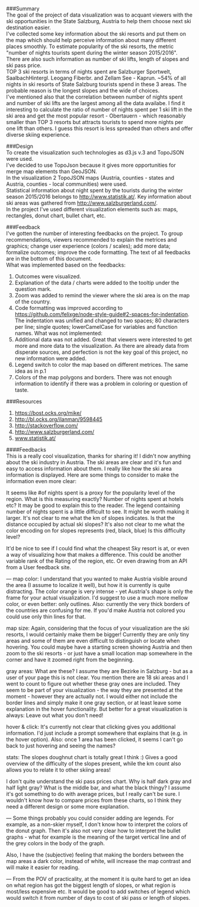 ###Summary   
The goal of the project of data visualization was to acquant viewers with the ski opportunities in the State Salzburg, Austria to help them choose next ski destination easier.   
I've collected some key information about the ski resorts and put them on the map which should help perceive information about many different places smoothly. To estimate popularity of the ski resorts, the metric "number of nights tourists spent during the winter season 2015/2016". There are also such information as number of ski lifts, length of slopes and ski pass price.  
TOP 3 ski resorts in terms of nights spent are Salzburger Sportwelt, SaalbachHintergl. Leogang Fiberbr. and Zellam See - Kaprun. ~54% of all nights in ski resorts of State Salzburg tourists spend in these 3 areas. The probable reason is the longest slopes and the wide of choices.  
I've mentioned also that the correlation between number of nights spent and number of ski lifts are the largest among all the data availabe. I find it interesting to calculate the ratio of number of nights spent per 1 ski lift in the ski area and get the most popular resort - Obertauern - which reasonably smaller than TOP 3 resorts but attracts tourists to spend more nights per one lift than others. I guess this resort is less spreaded than others and offer diverse skiing experience.  
   
###Design   
To create the visualization such technologies as d3.js v.3 and TopoJSON were used.   
I've decided to use TopoJson because it gives more opportunities for merge map elements than GeoJSON.   
In the visualization 2 TopoJSON maps (Austria, counties - states and Austria, counties - local communities) were used.   
Statistical information about night spent by the tourists during the winter season 2015/2016 belongs to http://www.statistik.at/. Key information about ski areas was gathered from http://www.salzburgerland.com/.   
In the project I've used different visualization elements such as: maps, rectangles, donut chart, bullet chart, etc.   
   
###Feedback   
I've gotten the number of interesting feedbacks on the project. To group recommendations, viewers recommended to explain the metrices and graphics; change user experience (colors / scales); add more data; formalize outcomes; improve the code formatting. The text of all feedbacks are in the bottom of this document.  
What was implemented based on the feedbacks:
1. Outcomes were visualized.
2. Explanation of the data / charts were added to the tooltip under the question mark.
3. Zoom was added to remind the viewer where the ski area is on the map of the country.
4. Code formatting was improved according to https://github.com/felixge/node-style-guide#2-spaces-for-indentation. The indentation was unified and changed to two spaces; 80 characters per line; single quotes; lowerCamelCase for variables and function names.
What was not implemented:
1.  Additional data was not added. Great that viewers were interested to get more and more data to the visualization. As there are already data from disperate sources, and perfection is not the key goal of this project, no new information were added.  
2.  Legend switch to color the map based on different metrices. The same idea as in p.1
3. Colors of the map polygons and borders. There was not enough information to identify if there was a problem in coloring or question of taste.
   
###Resources   
1.  https://bost.ocks.org/mike/   
2. http://bl.ocks.org/ilanman/9598445   
3. http://stackoverflow.com/   
4. http://www.salzburgerland.com/   
5. www.statistik.at/   


####Feedbacks  
This is a really cool visualization, thanks for sharing it! I didn't now anything about the ski industry in Austria. The ski areas are clear and it's fun and easy to access information about them. I really like how the ski area information is displayed. Here are some things to consider to make the information even more clear:

It seems like #of nights spent is a proxy for the popularity level of the region. What is this measuring exactly? Number of nights spent at hotels etc? It may be good to explain this to the reader.
The legend containing number of nights spent is a little difficult to see. It might be worth making it larger.
It's not clear to me what the km of slopes indicates. Is that the distance occupied by actual ski slopes?
It's also not clear to me what the color encoding on for slopes represents (red, black, blue) Is this difficulty level?

It'd be nice to see if I could find what the cheapest Sky resort is at, or even a way of visualizing how that makes a difference. This could be another variable rank of the Rating of the region, etc. Or even drawing from an API from a User feedback site.

—
map color:
I understand that you wanted to make Austria visible around the area (I assume to localize it well), but how it is currently is quite distracting.
The color orange is very intense - yet Austria's shape is only the frame for your actual visualization. I'd suggest to use a much more mellow color, or even better: only outlines.
Also: currently the very thick borders of the countries are confusing for me. If you'd make Austria not colored you could use only thin lines for that.

map size:
Again, considering that the focus of your visualization are the ski resorts, I would certainly make them be bigger! Currently they are only tiny areas and some of them are even difficult to distinguish or locate when hovering.
You could maybe have a starting screen showing Austria and then zoom to the ski resorts - or just have a small location map somewhere in the corner and have it zoomed right from the beginning.

gray areas:
What are these? I assume they are Bezirke in Salzburg - but as a user of your page this is not clear. You mention there are 18 ski areas and I went to count to figure out whether these gray ones are included.
They seem to be part of your visualization - the way they are presented at the moment - however they are actually not.
I would either not include the border lines and simply make it one gray section, or at least leave some explanation in the hover functionality.
But better for a great visualization is always: Leave out what you don't need!

hover & click:
It's currently not clear that clicking gives you additional information. I'd just include a prompt somewhere that explains that (e.g. in the hover option).
Also: once 1 area has been clicked, it seems I can't go back to just hovering and seeing the names?

stats:
The slopes doughnut chart is totally great I think :)
Gives a good overview of the difficulty of the slopes present, while the km count also allows you to relate it to other skiing areas!

I don't quite understand the ski pass prices chart. Why is half dark gray and half light gray? What is the middle bar, and what the black thingy? I assume it's got something to do with average prices, but I really can't be sure. I wouldn't know how to compare prices from these charts, so I think they need a different design or some more explanation.

—
Some things probably you could consider adding are legends. For example, as a non-skier myself, I don't know how to interpret the colors of the donut graph. Then it's also not very clear how to interpret the bullet graphs - what for example is the meaning of the target vertical line and of the grey colors in the body of the graph.

Also, I have the (subjective) feeling that making the borders between the map areas a dark color, instead of white, will increase the map contrast and will make it easier for reading.

— 
From the POV of practicality, at the moment it is quite hard to get an idea on what region has got the biggest length of slopes, or what region is most/less expensive etc. It would be good to add switches of legend which would switch it from number of days to cost of ski pass or length of slopes.
